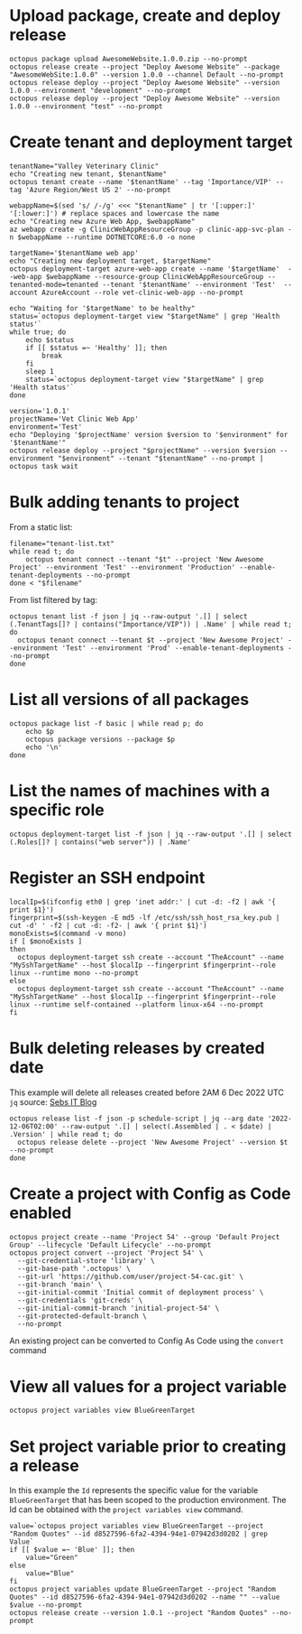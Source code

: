 # Upload package, create and deploy release

```
octopus package upload AwesomeWebsite.1.0.0.zip --no-prompt
octopus release create --project "Deploy Awesome Website" --package "AwesomeWebSite:1.0.0" --version 1.0.0 --channel Default --no-prompt
octopus release deploy --project "Deploy Awesome Website" --version 1.0.0 --environment "development" --no-prompt
octopus release deploy --project "Deploy Awesome Website" --version 1.0.0 --environment "test" --no-prompt
```

# Create tenant and deployment target

```
tenantName="Valley Veterinary Clinic"
echo "Creating new tenant, $tenantName"
octopus tenant create --name '$tenantName' --tag 'Importance/VIP' --tag 'Azure Region/West US 2' --no-prompt

webappName=$(sed 's/ /-/g' <<< "$tenantName" | tr '[:upper:]' '[:lower:]') # replace spaces and lowercase the name
echo "Creating new Azure Web App, $webappName"
az webapp create -g ClinicWebAppResourceGroup -p clinic-app-svc-plan -n $webappName --runtime DOTNETCORE:6.0 -o none

targetName='$tenantName web app'
echo "Creating new deployment target, $targetName"
octopus deployment-target azure-web-app create --name '$targetName'  --web-app $webappName --resource-group ClinicWebAppResourceGroup --tenanted-mode=tenanted --tenant '$tenantName' --environment 'Test'  --account AzureAccount --role vet-clinic-web-app --no-prompt

echo "Waiting for '$targetName' to be healthy"
status=`octopus deployment-target view "$targetName" | grep 'Health status'`
while true; do
    echo $status
    if [[ $status =~ 'Healthy' ]]; then
        break
    fi
    sleep 1
    status=`octopus deployment-target view "$targetName" | grep 'Health status'`
done

version='1.0.1'
projectName='Vet Clinic Web App'
environment='Test'
echo "Deploying '$projectName' version $version to '$environment" for '$tenantName'"
octopus release deploy --project "$projectName" --version $version --environment "$environment" --tenant "$tenantName" --no-prompt | octopus task wait
```

# Bulk adding tenants to project

From a static list:

```
filename="tenant-list.txt"
while read t; do
    octopus tenant connect --tenant "$t" --project 'New Awesome Project' --environment 'Test' --environment 'Production' --enable-tenant-deployments --no-prompt
done < "$filename"
```

From list filtered by tag:

```
octopus tenant list -f json | jq --raw-output '.[] | select (.TenantTags[]? | contains("Importance/VIP")) | .Name' | while read t; do
  octopus tenant connect --tenant $t --project 'New Awesome Project' --environment 'Test' --environment 'Prod' --enable-tenant-deployments --no-prompt
done
```

# List all versions of all packages

```
octopus package list -f basic | while read p; do
    echo $p
    octopus package versions --package $p
    echo '\n'
done
```

# List the names of machines with a specific role

```
octopus deployment-target list -f json | jq --raw-output '.[] | select (.Roles[]? | contains("web server")) | .Name'
```

# Register an SSH endpoint

```
localIp=$(ifconfig eth0 | grep 'inet addr:' | cut -d: -f2 | awk '{ print $1}')
fingerprint=$(ssh-keygen -E md5 -lf /etc/ssh/ssh_host_rsa_key.pub | cut -d' ' -f2 | cut -d: -f2- | awk '{ print $1}')
monoExists=$(command -v mono)
if [ $monoExists ]
then
  octopus deployment-target ssh create --account "TheAccount" --name "MySshTargetName" --host $localIp --fingerprint $fingerprint--role linux --runtime mono --no-prompt
else
  octopus deployment-target ssh create --account "TheAccount" --name "MySshTargetName" --host $localIp --fingerprint $fingerprint--role linux --runtime self-contained --platform linux-x64 --no-prompt
fi
```

# Bulk deleting releases by created date

This example will delete all releases created before 2AM 6 Dec 2022 UTC
`jq` source: [Sebs IT Blog](https://megamorf.gitlab.io/cheat-sheets/jq/#select-item-in-time-range)

```
octopus release list -f json -p schedule-script | jq --arg date '2022-12-06T02:00' --raw-output '.[] | select(.Assembled | . < $date) | .Version' | while read t; do
  octopus release delete --project 'New Awesome Project' --version $t --no-prompt
done
```

# Create a project with Config as Code enabled
```
octopus project create --name 'Project 54' --group 'Default Project Group' --lifecycle 'Default Lifecycle' --no-prompt
octopus project convert --project 'Project 54' \
  --git-credential-store 'library' \
  --git-base-path '.octopus' \
  --git-url 'https://github.com/user/project-54-cac.git' \
  --git-branch 'main' \
  --git-initial-commit 'Initial commit of deployment process' \
  --git-credentials 'git-creds' \
  --git-initial-commit-branch 'initial-project-54' \
  --git-protected-default-branch \
  --no-prompt
```

An existing project can be converted to Config As Code using the `convert` command

# View all values for a project variable

```
octopus project variables view BlueGreenTarget
```

# Set project variable prior to creating a release

In this example the `Id` represents the specific value for the variable `BlueGreenTarget` that has been scoped to the production environment.
The Id can be obtained with the `project variables view` command. 

```
value=`octopus project variables view BlueGreenTarget --project "Random Quotes" --id d8527596-6fa2-4394-94e1-07942d3d0202 | grep Value`
if [[ $value =~ 'Blue' ]]; then
    value="Green"
else
    value="Blue"
fi
octopus project variables update BlueGreenTarget --project "Random Quotes" --id d8527596-6fa2-4394-94e1-07942d3d0202 --name "" --value $value --no-prompt
octopus release create --version 1.0.1 --project "Random Quotes" --no-prompt
```